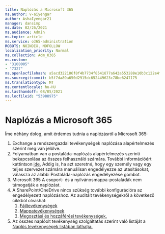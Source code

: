 ```yaml
---
title: Naplózás a Microsoft 365
ms.author: v-aiyengar
author: AshaIyengar21
manager: dansimp
ms.date: 02/26/2021
ms.audience: Admin
ms.topic: article
ms.service: o365-administration
ROBOTS: NOINDEX, NOFOLLOW
localization_priority: Normal
ms.collection: Adm_O365
ms.custom:
- "3100005"
- "7327"
ms.openlocfilehash: a5acd322186f8f4b7734f8541877a642a553288e10b3c122e4f276b9bb611308
ms.sourcegitcommit: b5f7da89a650d2915dc652449623c78be6247175
ms.translationtype: MT
ms.contentlocale: hu-HU
ms.lasthandoff: 08/05/2021
ms.locfileid: "53988975"
---
```

# <a name="auditing-in-microsoft-365"></a>Naplózás a Microsoft 365

Íme néhány dolog, amit érdemes tudnia a naplózásról a Microsoft 365:

1. Exchange a rendszergazdai tevékenységek naplózása alapértelmezés szerint meg van jelölve.
1. Folyamatban van a postaláda-naplózás alapértelmezés szerinti bekapcsolása az összes felhasználó számára. További információért kattintson [ide.](https://techcommunity.microsoft.com/t5/Security-Privacy-and-Compliance/Exchange-Mailbox-Auditing-will-be-enabled-by-default/ba-p/215171) Addig is, ha azt szeretné, hogy egy személy vagy egy teljes szervezet számára manuálisan engedélyezze az utasításokat, válassza az alábbi Postaláda-naplózás engedélyezése gombot.
1. Microsoft 365 A csoport- és a nyilvánosmappa-postaládák nem támogatják a naplózást.
1. A SharePoint/OneDrive nincs szükség további konfigurációra az engedélyezett naplózáshoz. Az auditált tevékenységekről a következő cikkből olvashat:
    1. [Fájltevékenységek](https://docs.microsoft.com/office365/securitycompliance/search-the-audit-log-in-security-and-compliance#file-and-page-activities)
    1. [Mappatevékenységek](https://docs.microsoft.com/office365/securitycompliance/search-the-audit-log-in-security-and-compliance#folder-activities)
    1. [Megosztási és hozzáférési tevékenységek.](https://docs.microsoft.com/office365/securitycompliance/search-the-audit-log-in-security-and-compliance#sharing-and-access-request-activities)
1. Az összes naplóolt tevékenység szolgáltatás szerint való listáját a [Naplós tevékenységek listában láthatja.](https://docs.microsoft.com/office365/securitycompliance/search-the-audit-log-in-security-and-compliance#audited-activities)

